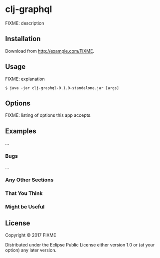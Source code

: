 # clj-graphql

FIXME: description

## Installation

Download from http://example.com/FIXME.

## Usage

FIXME: explanation

    $ java -jar clj-graphql-0.1.0-standalone.jar [args]

## Options

FIXME: listing of options this app accepts.

## Examples

...

### Bugs

...

### Any Other Sections
### That You Think
### Might be Useful

## License

Copyright © 2017 FIXME

Distributed under the Eclipse Public License either version 1.0 or (at
your option) any later version.
